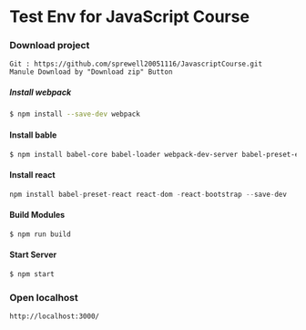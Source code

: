 # Test Env for JavaScript Course

### Download project
```
Git : https://github.com/sprewell20051116/JavascriptCourse.git
Manule Download by "Download zip" Button
```
##### Install webpack
```sh
$ npm install --save-dev webpack
```
#### Install bable
```sh
$ npm install babel-core babel-loader webpack-dev-server babel-preset-es2015 babel-polyfill --save-dev
```
#### Install react
```js
npm install babel-preset-react react-dom -react-bootstrap --save-dev
```

#### Build Modules
```js
$ npm run build
```
#### Start Server
```js
$ npm start
```
### Open localhost
```
http://localhost:3000/
```
